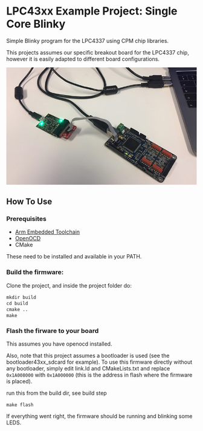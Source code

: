 # LPC43xx Example Project: Single Core Blinky

Simple Blinky program for the LPC4337 using CPM chip libraries.

This projects assumes our specific breakout board for the LPC4337 chip, however it is easily adapted to different board configurations.

![](board.jpg)
## How To Use

### Prerequisites

- [Arm Embedded Toolchain](https://developer.arm.com/open-source/gnu-toolchain/gnu-rm/downloads)
- [OpenOCD](http://openocd.org)
- CMake

These need to be installed and available in your PATH.

### Build the firmware:

Clone the project, and inside the project folder do:
```
mkdir build
cd build
cmake ..
make
```

### Flash the firware to your board

This assumes you have openocd installed.

Also, note that this project assumes a bootloader is used (see the bootloader43xx_sdcard for example).
To use this firmware directly without any bootloader, simply edit link.ld and CMakeLists.txt and replace `
0x1A008000` with `0x1A000000` (this is the address in flash where the firmware is placed).

run this from the build dir, see build step
```
make flash
```

If everything went right, the firmware should be running and blinking some LEDS.
